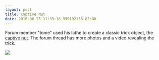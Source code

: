 ```yaml
---
layout: post
title: Captive Nut
date: 2016-06-25 11:39:18.939102135-05:00
---
```

Forum member "tome" used his lathe to create a classic trick object, the
[captive nut][nut].  The forum thread has more photos and a video revealing the
trick.

<img src="https://forum.linuxcnc.org/media/kunena/attachments/1666/IMG_2504.jpg"
  style="max-width: 380px; max-height: 380px">

 [nut]: https://forum.linuxcnc.org/forum/show-your-stuff/30503-captive-nut-made-on-an-emco-120p
